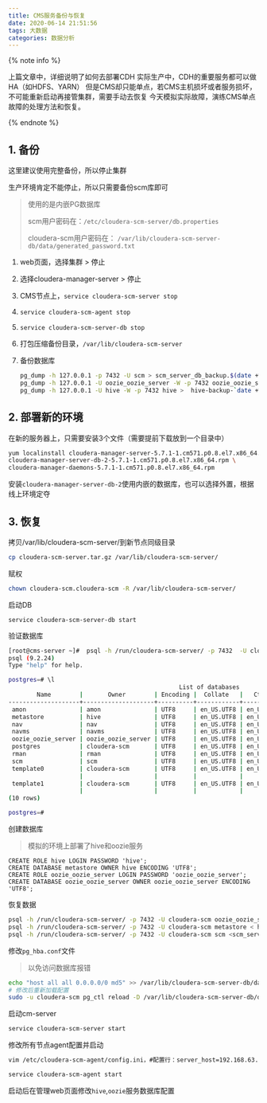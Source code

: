 ```yaml
---
title: CMS服务备份与恢复
date: 2020-06-14 21:51:56
tags: 大数据
categories: 数据分析
---
```


{% note info %}

上篇文章中，详细说明了如何去部署CDH
实际生产中，CDH的重要服务都可以做HA（如HDFS、YARN）
但是CMS却只能单点，若CMS主机损坏或者服务损坏，不可能重新启动再接管集群，需要手动去恢复
今天模拟实际故障，演练CMS单点故障的处理方法和恢复。


{% endnote %}

<!-- more -->


## 1. 备份

这里建议使用完整备份，所以停止集群

生产环境肯定不能停止，所以只需要备份scm库即可

> 使用的是内嵌PG数据库
>
> scm用户密码在：`/etc/cloudera-scm-server/db.properties`
>
> cloudera-scm用户密码在： `/var/lib/cloudera-scm-server-db/data/generated_password.txt`

1. web页面，选择集群 > 停止

2. 选择cloudera-manager-server > 停止

3. CMS节点上，`service cloudera-scm-server stop`

4. `service cloudera-scm-agent stop`

5. `service cloudera-scm-server-db stop`

6. 打包压缩备份目录，`/var/lib/cloudera-scm-server`

7. 备份数据库

   ```bash
   pg_dump -h 127.0.0.1 -p 7432 -U scm > scm_server_db_backup.$(date +%Y%m%d)
   pg_dump -h 127.0.0.1 -U oozie_oozie_server -W -p 7432 oozie_oozie_server > oozie_oozie_server-backup-`date +%F`-CDH5.7.sql
   pg_dump -h 127.0.0.1 -U hive -W -p 7432 hive >  hive-backup-`date +%F`-CDH5.7.sql
   ```



## 2. 部署新的环境

在新的服务器上，只需要安装3个文件（需要提前下载放到一个目录中）

```bash
yum localinstall cloudera-manager-server-5.7.1-1.cm571.p0.8.el7.x86_64.rpm \
cloudera-manager-server-db-2-5.7.1-1.cm571.p0.8.el7.x86_64.rpm \
cloudera-manager-daemons-5.7.1-1.cm571.p0.8.el7.x86_64.rpm
```

安装`cloudera-manager-server-db-2`使用内嵌的数据库，也可以选择外置，根据线上环境定夺



## 3. 恢复

拷贝/var/lib/cloudera-scm-server/到新节点同级目录

```bash
cp cloudera-scm-server.tar.gz /var/lib/cloudera-scm-server/
```

赋权

```bash
chown cloudera-scm.cloudera-scm -R /var/lib/cloudera-scm-server/
```

启动DB

```
service cloudera-scm-server-db start
```

验证数据库

```bash
[root@cms-server ~]#  psql -h /run/cloudera-scm-server/ -p 7432  -U cloudera-scm  -d postgres
psql (9.2.24)
Type "help" for help.

postgres=# \l
                                                List of databases
        Name        |       Owner        | Encoding |  Collate   |   Ctype    |         Access privileges         
--------------------+--------------------+----------+------------+------------+-----------------------------------
 amon               | amon               | UTF8     | en_US.UTF8 | en_US.UTF8 | 
 metastore          | hive               | UTF8     | en_US.UTF8 | en_US.UTF8 | 
 nav                | nav                | UTF8     | en_US.UTF8 | en_US.UTF8 | 
 navms              | navms              | UTF8     | en_US.UTF8 | en_US.UTF8 | 
 oozie_oozie_server | oozie_oozie_server | UTF8     | en_US.UTF8 | en_US.UTF8 | 
 postgres           | cloudera-scm       | UTF8     | en_US.UTF8 | en_US.UTF8 | 
 rman               | rman               | UTF8     | en_US.UTF8 | en_US.UTF8 | 
 scm                | scm                | UTF8     | en_US.UTF8 | en_US.UTF8 | 
 template0          | cloudera-scm       | UTF8     | en_US.UTF8 | en_US.UTF8 | =c/"cloudera-scm"                +
                    |                    |          |            |            | "cloudera-scm"=CTc/"cloudera-scm"
 template1          | cloudera-scm       | UTF8     | en_US.UTF8 | en_US.UTF8 | =c/"cloudera-scm"                +
                    |                    |          |            |            | "cloudera-scm"=CTc/"cloudera-scm"
(10 rows)

postgres=# 
```

创建数据库

> 模拟的环境上部署了hive和oozie服务

```
CREATE ROLE hive LOGIN PASSWORD 'hive';
CREATE DATABASE metastore OWNER hive ENCODING 'UTF8';
CREATE ROLE oozie_oozie_server LOGIN PASSWORD 'oozie_oozie_server';
CREATE DATABASE oozie_oozie_server OWNER oozie_oozie_server ENCODING 'UTF8';
```

恢复数据

```bash
psql -h /run/cloudera-scm-server/ -p 7432 -U cloudera-scm oozie_oozie_server < oozie_oozie_server-backup-2020-06-10-CDH5.7.sql
psql -h /run/cloudera-scm-server/ -p 7432 -U cloudera-scm metastore < hive-backup-2020-06-10-CDH5.7.sql
psql -h /run/cloudera-scm-server/ -p 7432 -U cloudera-scm scm <scm_server_db_backup.20200610
```

修改`pg_hba.conf`文件

> 以免访问数据库报错

```bash
echo "host all all 0.0.0.0/0 md5" >> /var/lib/cloudera-scm-server-db/data/pg_hba.conf 
# 修改后重新加载配置
sudo -u cloudera-scm pg_ctl reload -D /var/lib/cloudera-scm-server-db/data/
```

启动cm-server

```bash
service cloudera-scm-server start
```

修改所有节点agent配置并启动

```bash
vim /etc/cloudera-scm-agent/config.ini，#配置行：server_host=192.168.63.142

service cloudera-scm-agent start
```

启动后在管理web页面修改`hive`,`oozie`服务数据库配置